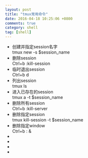 ```yaml
---
layout: post
title: "tmux常用命令"
date: 2016-04-18 10:25:06 +0800
comments: true
category: shell
tag: [shell]
---
```


<ul>
<li>创建并指定session名字<br>
		tmux new -s $session_name</li>
</li>
<li>删除session<br>
 Ctrl+b :kill-session</li>
<li>临时退出session<br>
Ctrl+b d</li>
<li>列出session<br>
tmux ls</li>
<li>进入已存在的session<br>
tmux a -t $session_name</li>
<li>删除所有session<br>
Ctrl+b :kill-server</li>
<li>删除指定session<br>
tmux kill-session -t $session_name</li>
<li>删除指定window<br>
Ctrl+b : &</li>
<li></li>
<li></li>
<li></li>
<li></li>

</ul>